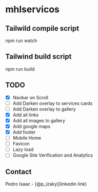 # mhlservicos

## Tailwild compile script

npm run watch

## Tailwind build script

npm run build

## TODO

- [x] Navbar on Scroll
- [ ] Add Darken overlay to services cards
- [ ] Add Darken overlay to gallery
- [x] Add all links
- [x] Add all images to gallery
- [x] Add google maps
- [x] Add footer
- [ ] Mobile Home
- [ ] Favicon
- [ ] Lazy load
- [ ] Google Site Verification and Analytics

<!-- CONTACT -->

## Contact

Pedro Isaac - [@p_izaky](linkedin link)
